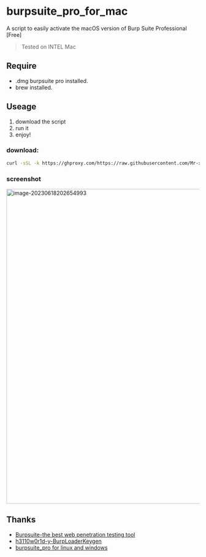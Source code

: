 # burpsuite_pro_for_mac

A script to easily activate the macOS version of Burp Suite Professional [Free]

> Tested on INTEL Mac

## Require
- .dmg burpsuite pro installed.
- brew installed.

## Useage

1. download the script
2. run it
3. enjoy!

### download:

```bash
curl -sSL -k https://ghproxy.com/https://raw.githubusercontent.com/Mr-xn/burpsuite_pro_for_mac/main/burp_license.sh | bash
```
### screenshot
<img width="820" alt="image-20230618202654993" src="https://github.com/Mr-xn/burpsuite_pro_for_mac/assets/18260135/6cf49959-ffc7-4a8f-8b13-cfec84213533">

## Thanks
-  [Burpsuite-the best web penetration testing tool](https://portswigger.net/burp)
- [h3110w0r1d-y-BurpLoaderKeygen](https://github.com/h3110w0r1d-y/BurpLoaderKeygen)
- [burpsuite_pro for linux and windows](https://github.com/Divinemonk/burpsuite_pro)
